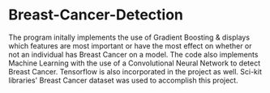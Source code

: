 # Breast-Cancer-Detection
The program initally implements the use of Gradient Boosting & displays which features are most important or have the most effect on whether or not an individual has Breast Cancer on a model. The code also implements Machine Learning with the use of a Convolutional Neural Network to detect Breast Cancer. Tensorflow is also incorporated in the project as well. Sci-kit libraries' Breast Cancer dataset was used to accomplish this project.

